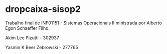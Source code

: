 # dropcaixa-sisop2
Trabalho final de INF01151 - Sistemas Operacionais II ministrada por Alberto Egon Schaeffer Filho.

Akim Lee Pizutti - 302937

Yasmin K Beer Zebrowski - 277765
